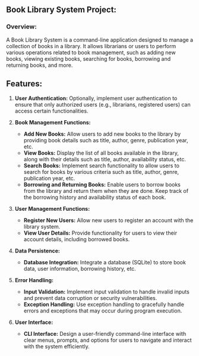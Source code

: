 ## Book Library System Project:

### Overview:

A Book Library System is a command-line application designed to manage a collection of books in a library. It allows librarians or users to perform various operations related to book management, such as adding new books, viewing existing books, searching for books, borrowing and returning books, and more.

## Features:

1. **User Authentication:** Optionally, implement user authentication to ensure that only authorized users (e.g., librarians, registered users) can access certain functionalities.

2. **Book Management Functions:**

   - **Add New Books:** Allow users to add new books to the library by providing book details such as title, author, genre, publication year, etc.
   - **View Books:** Display the list of all books available in the library, along with their details such as title, author, availability status, etc.
   - **Search Books:** Implement search functionality to allow users to search for books by various criteria such as title, author, genre, publication year, etc.
   - **Borrowing and Returning Books:** Enable users to borrow books from the library and return them when they are done. Keep track of the borrowing history and availability status of each book.

3. **User Management Functions:**

   - **Register New Users:** Allow new users to register an account with the library system.
   - **View User Details:** Provide functionality for users to view their account details, including borrowed books.

4. **Data Persistence:**

   - **Database Integration:** Integrate a database (SQLite) to store book data, user information, borrowing history, etc.

5. **Error Handling:**

   - **Input Validation:** Implement input validation to handle invalid inputs and prevent data corruption or security vulnerabilities.
   - **Exception Handling:** Use exception handling to gracefully handle errors and exceptions that may occur during program execution.

6. **User Interface:**
   - **CLI Interface:** Design a user-friendly command-line interface with clear menus, prompts, and options for users to navigate and interact with the system efficiently.
